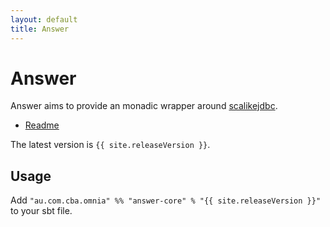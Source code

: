 ```yaml
---
layout: default
title: Answer
---
```


Answer
==========

Answer aims to provide an monadic wrapper around [scalikejdbc](http://scalikejdbc.org/).

* [Readme](https://github.com/CommBank/answer/)


The latest version is `{{ site.releaseVersion }}`.

Usage
-----

Add `"au.com.cba.omnia" %% "answer-core" % "{{ site.releaseVersion }}"` to your sbt file.
